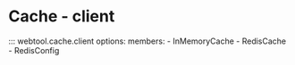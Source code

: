 # Cache - client

::: webtool.cache.client
    options:
        members:
            - InMemoryCache
            - RedisCache
            - RedisConfig
